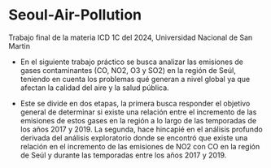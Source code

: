 # Seoul-Air-Pollution
Trabajo final de la materia ICD 1C del 2024, Universidad Nacional de San Martin
- En el siguiente trabajo práctico se busca analizar las emisiones de gases contaminantes (CO, NO2, O3 y SO2) en la región de Seúl, teniendo en cuenta los problemas qué generan  a nivel global ya que afectan la calidad del aire y la salud pública.
  
- Este se divide en dos etapas, la primera busca responder el objetivo general de determinar si existe una relación entre el incremento de las emisiones de estos gases  en la región a lo largo de las temporadas de los años 2017 y 2019. La segunda, hace hincapié en el análisis profundo derivada del análisis exploratorio donde se encontró que existe una relación en el  incremento de las emisiones de NO2 con CO en la región de Seúl y durante las temporadas entre los años 2017 y 2019.
